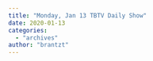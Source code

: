 ```yaml
---
title: "Monday, Jan 13 TBTV Daily Show"
date: 2020-01-13
categories: 
  - "archives"
author: "brantzt"
---
```



